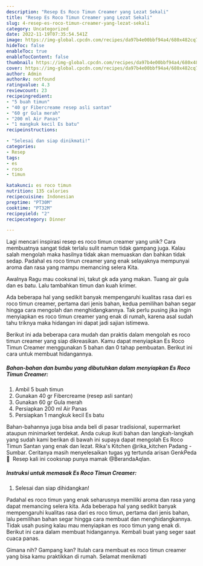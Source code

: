 ```yaml
---
description: "Resep Es Roco Timun Creamer yang Lezat Sekali"
title: "Resep Es Roco Timun Creamer yang Lezat Sekali"
slug: 4-resep-es-roco-timun-creamer-yang-lezat-sekali
category: Uncategorized
date: 2022-11-19T07:35:54.541Z
image: https://img-global.cpcdn.com/recipes/da97b4e00bbf94a4/680x482cq70/es-roco-timun-creamer-foto-resep-utama.jpg
hideToc: false
enableToc: true
enableTocContent: false
thumbnail: https://img-global.cpcdn.com/recipes/da97b4e00bbf94a4/680x482cq70/es-roco-timun-creamer-foto-resep-utama.jpg
cover: https://img-global.cpcdn.com/recipes/da97b4e00bbf94a4/680x482cq70/es-roco-timun-creamer-foto-resep-utama.jpg
author: Admin
authorAv: notfound
ratingvalue: 4.3
reviewcount: 23
recipeingredient:
- "5 buah timun"
- "40 gr Fibercreame resep asli santan"
- "60 gr Gula merah"
- "200 ml Air Panas"
- "1 mangkuk kecil Es batu"
recipeinstructions:

- "Selesai dan siap dinikmati!"
categories:
- Resep
tags:
- es
- roco
- timun

katakunci: es roco timun 
nutrition: 135 calories
recipecuisine: Indonesian
preptime: "PT30M"
cooktime: "PT32M"
recipeyield: "2"
recipecategory: Dinner

---
```





Lagi mencari inspirasi resep es roco timun creamer yang unik? Cara membuatnya sangat tidak terlalu sulit namun tidak gampang juga. Kalau salah mengolah maka hasilnya tidak akan memuaskan dan bahkan tidak sedap. Padahal es roco timun creamer yang enak selayaknya mempunyai aroma dan rasa yang mampu memancing selera Kita.





Awalnya Ragu mau cooksnal ini, takut gk ada yang makan. Tuang air gula dan es batu. Lalu tambahkan timun dan kuah krimer.

Ada beberapa hal yang sedikit banyak mempengaruhi kualitas rasa dari es roco timun creamer, pertama dari jenis bahan, kedua pemilihan bahan segar hingga cara mengolah dan menghidangkannya. Tak perlu pusing jika ingin menyiapkan es roco timun creamer yang enak di rumah, karena asal sudah tahu triknya maka hidangan ini dapat jadi sajian istimewa.






Berikut ini ada beberapa cara mudah dan praktis dalam mengolah es roco timun creamer yang siap dikreasikan. Kamu dapat menyiapkan Es Roco Timun Creamer menggunakan 5 bahan dan 0 tahap pembuatan. Berikut ini cara untuk membuat hidangannya.

<!--inarticleads1-->

##### Bahan-bahan dan bumbu yang dibutuhkan dalam menyiapkan Es Roco Timun Creamer:

1. Ambil 5 buah timun
1. Gunakan 40 gr Fibercreame (resep asli santan)
1. Gunakan 60 gr Gula merah
1. Persiapkan 200 ml Air Panas
1. Persiapkan 1 mangkuk kecil Es batu


Bahan-bahannya juga bisa anda beli di pasar tradisional, supermarket ataupun minimarket terdekat. Anda cukup ikuti bahan dan langkah-langkah yang sudah kami berikan di bawah ini supaya dapat mengolah Es Roco Timun Santan yang enak dan lezat. Rika&#39;s Kitchen @rika_kitchen Padang - Sumbar. Ceritanya masih menyelesaikan tugas yg tertunda arisan GenkPeda 🤭 ️ Resep kali ini cooksnap punya mamak @BerandaAqlan. 

<!--inarticleads2-->

##### Instruksi untuk memasak Es Roco Timun Creamer:


1. Selesai dan siap dihidangkan!

Padahal es roco timun yang enak seharusnya memiliki aroma dan rasa yang dapat memancing selera kita. Ada beberapa hal yang sedikit banyak mempengaruhi kualitas rasa dari es roco timun, pertama dari jenis bahan, lalu pemilihan bahan segar hingga cara membuat dan menghidangkannya. Tidak usah pusing kalau mau menyiapkan es roco timun yang enak di. Berikut ini cara dalam membuat hidangannya. Kembali buat yang seger saat cuaca panas. 

Gimana nih? Gampang kan? Itulah cara membuat es roco timun creamer yang bisa kamu praktikkan di rumah. Selamat menikmati
